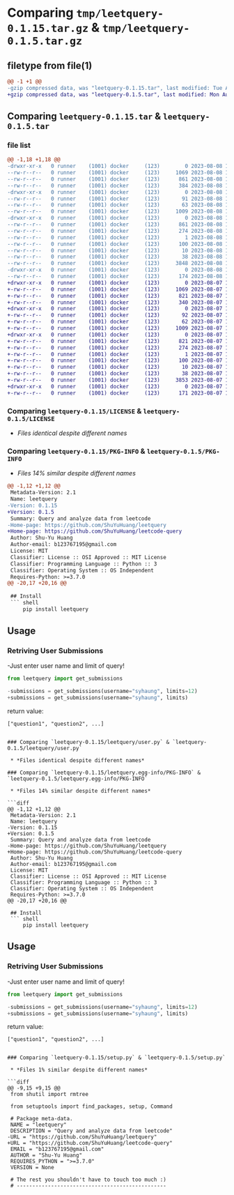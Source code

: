 # Comparing `tmp/leetquery-0.1.15.tar.gz` & `tmp/leetquery-0.1.5.tar.gz`

## filetype from file(1)

```diff
@@ -1 +1 @@
-gzip compressed data, was "leetquery-0.1.15.tar", last modified: Tue Aug  8 14:24:28 2023, max compression
+gzip compressed data, was "leetquery-0.1.5.tar", last modified: Mon Aug  7 14:31:24 2023, max compression
```

## Comparing `leetquery-0.1.15.tar` & `leetquery-0.1.5.tar`

### file list

```diff
@@ -1,18 +1,18 @@
-drwxr-xr-x   0 runner    (1001) docker     (123)        0 2023-08-08 14:24:28.897881 leetquery-0.1.15/
--rw-r--r--   0 runner    (1001) docker     (123)     1069 2023-08-08 14:24:13.000000 leetquery-0.1.15/LICENSE
--rw-r--r--   0 runner    (1001) docker     (123)      861 2023-08-08 14:24:28.897881 leetquery-0.1.15/PKG-INFO
--rw-r--r--   0 runner    (1001) docker     (123)      384 2023-08-08 14:24:13.000000 leetquery-0.1.15/README.md
-drwxr-xr-x   0 runner    (1001) docker     (123)        0 2023-08-08 14:24:28.893881 leetquery-0.1.15/leetquery/
--rw-r--r--   0 runner    (1001) docker     (123)       91 2023-08-08 14:24:13.000000 leetquery-0.1.15/leetquery/__init__.py
--rw-r--r--   0 runner    (1001) docker     (123)       63 2023-08-08 14:24:13.000000 leetquery-0.1.15/leetquery/__version__.py
--rw-r--r--   0 runner    (1001) docker     (123)     1009 2023-08-08 14:24:13.000000 leetquery-0.1.15/leetquery/user.py
-drwxr-xr-x   0 runner    (1001) docker     (123)        0 2023-08-08 14:24:28.893881 leetquery-0.1.15/leetquery.egg-info/
--rw-r--r--   0 runner    (1001) docker     (123)      861 2023-08-08 14:24:28.000000 leetquery-0.1.15/leetquery.egg-info/PKG-INFO
--rw-r--r--   0 runner    (1001) docker     (123)      274 2023-08-08 14:24:28.000000 leetquery-0.1.15/leetquery.egg-info/SOURCES.txt
--rw-r--r--   0 runner    (1001) docker     (123)        1 2023-08-08 14:24:28.000000 leetquery-0.1.15/leetquery.egg-info/dependency_links.txt
--rw-r--r--   0 runner    (1001) docker     (123)      100 2023-08-08 14:24:28.000000 leetquery-0.1.15/leetquery.egg-info/requires.txt
--rw-r--r--   0 runner    (1001) docker     (123)       10 2023-08-08 14:24:28.000000 leetquery-0.1.15/leetquery.egg-info/top_level.txt
--rw-r--r--   0 runner    (1001) docker     (123)       38 2023-08-08 14:24:28.897881 leetquery-0.1.15/setup.cfg
--rw-r--r--   0 runner    (1001) docker     (123)     3848 2023-08-08 14:24:13.000000 leetquery-0.1.15/setup.py
-drwxr-xr-x   0 runner    (1001) docker     (123)        0 2023-08-08 14:24:28.893881 leetquery-0.1.15/tests/
--rw-r--r--   0 runner    (1001) docker     (123)      174 2023-08-08 14:24:13.000000 leetquery-0.1.15/tests/test_user.py
+drwxr-xr-x   0 runner    (1001) docker     (123)        0 2023-08-07 14:31:24.568527 leetquery-0.1.5/
+-rw-r--r--   0 runner    (1001) docker     (123)     1069 2023-08-07 14:31:13.000000 leetquery-0.1.5/LICENSE
+-rw-r--r--   0 runner    (1001) docker     (123)      821 2023-08-07 14:31:24.568527 leetquery-0.1.5/PKG-INFO
+-rw-r--r--   0 runner    (1001) docker     (123)      340 2023-08-07 14:31:13.000000 leetquery-0.1.5/README.md
+drwxr-xr-x   0 runner    (1001) docker     (123)        0 2023-08-07 14:31:24.568527 leetquery-0.1.5/leetquery/
+-rw-r--r--   0 runner    (1001) docker     (123)       92 2023-08-07 14:31:13.000000 leetquery-0.1.5/leetquery/__init__.py
+-rw-r--r--   0 runner    (1001) docker     (123)       62 2023-08-07 14:31:13.000000 leetquery-0.1.5/leetquery/__version__.py
+-rw-r--r--   0 runner    (1001) docker     (123)     1009 2023-08-07 14:31:13.000000 leetquery-0.1.5/leetquery/user.py
+drwxr-xr-x   0 runner    (1001) docker     (123)        0 2023-08-07 14:31:24.568527 leetquery-0.1.5/leetquery.egg-info/
+-rw-r--r--   0 runner    (1001) docker     (123)      821 2023-08-07 14:31:24.000000 leetquery-0.1.5/leetquery.egg-info/PKG-INFO
+-rw-r--r--   0 runner    (1001) docker     (123)      274 2023-08-07 14:31:24.000000 leetquery-0.1.5/leetquery.egg-info/SOURCES.txt
+-rw-r--r--   0 runner    (1001) docker     (123)        1 2023-08-07 14:31:24.000000 leetquery-0.1.5/leetquery.egg-info/dependency_links.txt
+-rw-r--r--   0 runner    (1001) docker     (123)      100 2023-08-07 14:31:24.000000 leetquery-0.1.5/leetquery.egg-info/requires.txt
+-rw-r--r--   0 runner    (1001) docker     (123)       10 2023-08-07 14:31:24.000000 leetquery-0.1.5/leetquery.egg-info/top_level.txt
+-rw-r--r--   0 runner    (1001) docker     (123)       38 2023-08-07 14:31:24.568527 leetquery-0.1.5/setup.cfg
+-rw-r--r--   0 runner    (1001) docker     (123)     3853 2023-08-07 14:31:13.000000 leetquery-0.1.5/setup.py
+drwxr-xr-x   0 runner    (1001) docker     (123)        0 2023-08-07 14:31:24.568527 leetquery-0.1.5/tests/
+-rw-r--r--   0 runner    (1001) docker     (123)      171 2023-08-07 14:31:13.000000 leetquery-0.1.5/tests/test_user.py
```

### Comparing `leetquery-0.1.15/LICENSE` & `leetquery-0.1.5/LICENSE`

 * *Files identical despite different names*

### Comparing `leetquery-0.1.15/PKG-INFO` & `leetquery-0.1.5/PKG-INFO`

 * *Files 14% similar despite different names*

```diff
@@ -1,12 +1,12 @@
 Metadata-Version: 2.1
 Name: leetquery
-Version: 0.1.15
+Version: 0.1.5
 Summary: Query and analyze data from leetcode
-Home-page: https://github.com/ShuYuHuang/leetquery
+Home-page: https://github.com/ShuYuHuang/leetcode-query
 Author: Shu-Yu Huang
 Author-email: b123767195@gmail.com
 License: MIT
 Classifier: License :: OSI Approved :: MIT License
 Classifier: Programming Language :: Python :: 3
 Classifier: Operating System :: OS Independent
 Requires-Python: >=3.7.0
@@ -20,17 +20,16 @@
 
 ## Install
 ``` shell
     pip install leetquery
 ```
 ## Usage
 ### Retriving User Submissions
-Just enter user name and limit of query!
 ``` python
 from leetquery import get_submissions
 
-submissions = get_submissions(username="syhaung", limits=12)
+submissions = get_submissions(username="syhaung", limits)
 ```
 return value:
 ```
 ["question1", "question2", ...]
 ```
```

### Comparing `leetquery-0.1.15/leetquery/user.py` & `leetquery-0.1.5/leetquery/user.py`

 * *Files identical despite different names*

### Comparing `leetquery-0.1.15/leetquery.egg-info/PKG-INFO` & `leetquery-0.1.5/leetquery.egg-info/PKG-INFO`

 * *Files 14% similar despite different names*

```diff
@@ -1,12 +1,12 @@
 Metadata-Version: 2.1
 Name: leetquery
-Version: 0.1.15
+Version: 0.1.5
 Summary: Query and analyze data from leetcode
-Home-page: https://github.com/ShuYuHuang/leetquery
+Home-page: https://github.com/ShuYuHuang/leetcode-query
 Author: Shu-Yu Huang
 Author-email: b123767195@gmail.com
 License: MIT
 Classifier: License :: OSI Approved :: MIT License
 Classifier: Programming Language :: Python :: 3
 Classifier: Operating System :: OS Independent
 Requires-Python: >=3.7.0
@@ -20,17 +20,16 @@
 
 ## Install
 ``` shell
     pip install leetquery
 ```
 ## Usage
 ### Retriving User Submissions
-Just enter user name and limit of query!
 ``` python
 from leetquery import get_submissions
 
-submissions = get_submissions(username="syhaung", limits=12)
+submissions = get_submissions(username="syhaung", limits)
 ```
 return value:
 ```
 ["question1", "question2", ...]
 ```
```

### Comparing `leetquery-0.1.15/setup.py` & `leetquery-0.1.5/setup.py`

 * *Files 1% similar despite different names*

```diff
@@ -9,15 +9,15 @@
 from shutil import rmtree
 
 from setuptools import find_packages, setup, Command
 
 # Package meta-data.
 NAME = "leetquery"
 DESCRIPTION = "Query and analyze data from leetcode"
-URL = "https://github.com/ShuYuHuang/leetquery"
+URL = "https://github.com/ShuYuHuang/leetcode-query"
 EMAIL = "b123767195@gmail.com"
 AUTHOR = "Shu-Yu Huang"
 REQUIRES_PYTHON = ">=3.7.0"
 VERSION = None
 
 # The rest you shouldn't have to touch too much :)
 # ------------------------------------------------
```

